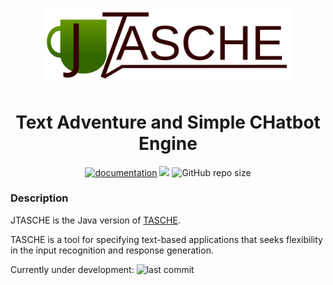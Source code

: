 <p align="center"><img src="logo.svg" alt="logo" width="400"/></p>

<h1 align="center">Text Adventure and Simple CHatbot Engine</h1>

<p align="center">
<a href="https://github.com/MiguelMJ/TASCHE/wiki"><img alt="documentation" src="https://img.shields.io/badge/documentation-none-orange"></a>
    <a href="LICENSE"><img src="https://img.shields.io/badge/license-MIT-green"></a>
<img alt="GitHub repo size" src="https://img.shields.io/github/repo-size/MiguelMJ/JTASCHE">
</p>

### Description
JTASCHE is the Java version of [TASCHE](https://github.com/MiguelMJ/TASCHE).

TASCHE is a tool for specifying text-based applications that seeks flexibility in the input recognition and response generation.

Currently under development: ![last commit](https://img.shields.io/github/last-commit/MiguelMJ/JTASCHE)
